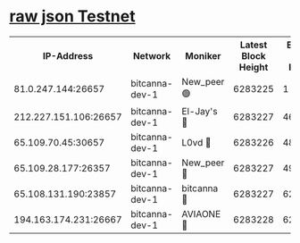 [raw json Testnet](https://rpc-check.bcat.stavr.tech/bcat/rpc-bcat-result.json)
=


<table><tr><th>IP-Address</th><th>Network</th><th>Moniker</th><th>Latest Block Height</th><th>Earliest Block Height</th><th>Catching Up</th><th>Tx Index</th><th>Voting Power</th><th>Scan Time</th></tr><tr><td>81.0.247.144:26657</td><td>bitcanna-dev-1</td><td>New_peer 🟢</td><td>6283225</td><td>1</td><td>False</td><td>on</td><td>0</td><td>2024-02-04T00:29:31.280866403UTC</td></tr><tr><td>212.227.151.106:26657</td><td>bitcanna-dev-1</td><td>El-Jay's 🔴</td><td>6283227</td><td>4670391</td><td>False</td><td>on</td><td>2218164</td><td>2024-02-04T00:29:38.121942752UTC</td></tr><tr><td>65.109.70.45:30657</td><td>bitcanna-dev-1</td><td>L0vd 🔴</td><td>6283226</td><td>4828155</td><td>False</td><td>on</td><td>7920</td><td>2024-02-04T00:29:31.645025850UTC</td></tr><tr><td>65.109.28.177:26357</td><td>bitcanna-dev-1</td><td>New_peer 🔴</td><td>6283227</td><td>4952911</td><td>False</td><td>on</td><td>2237067</td><td>2024-02-04T00:29:38.516242846UTC</td></tr><tr><td>65.108.131.190:23857</td><td>bitcanna-dev-1</td><td>bitcanna 🔴</td><td>6283227</td><td>6279227</td><td>False</td><td>off</td><td>82269</td><td>2024-02-04T00:29:38.828331673UTC</td></tr><tr><td>194.163.174.231:26667</td><td>bitcanna-dev-1</td><td>AVIAONE 🔴</td><td>6283228</td><td>6282321</td><td>False</td><td>on</td><td>1949865</td><td>2024-02-04T00:29:45.400407385UTC</td></tr></table>